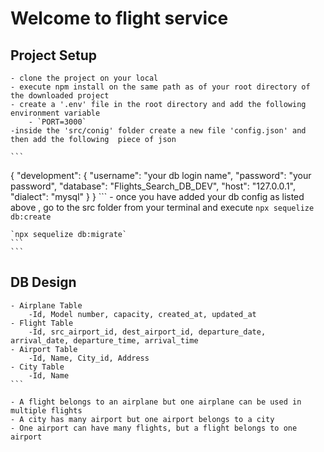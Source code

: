 # Welcome to flight service 

## Project Setup 
    - clone the project on your local
    - execute npm install on the same path as of your root directory of the downloaded project
    - create a '.env' file in the root directory and add the following environment variable
        - `PORT=3000`
    -inside the 'src/conig' folder create a new file 'config.json' and then add the following  piece of json

    ```
{
  "development": {
    "username": "your db login name",
    "password": "your password",
    "database": "Flights_Search_DB_DEV",
    "host": "127.0.0.1",
    "dialect": "mysql"
  }
}
    ```
    - once you have added your db config as listed above , go to the src folder from your terminal and execute `npx sequelize db:create`

    `npx sequelize db:migrate`
    ```
    ```
## DB Design
    - Airplane Table
        -Id, Model number, capacity, created_at, updated_at
    - Flight Table
        -Id, src_airport_id, dest_airport_id, departure_date, arrival_date, departure_time, arrival_time
    - Airport Table
        -Id, Name, City_id, Address
    - City Table
        -Id, Name
    ```

    - A flight belongs to an airplane but one airplane can be used in multiple flights
    - A city has many airport but one airport belongs to a city
    - One airport can have many flights, but a flight belongs to one airport


